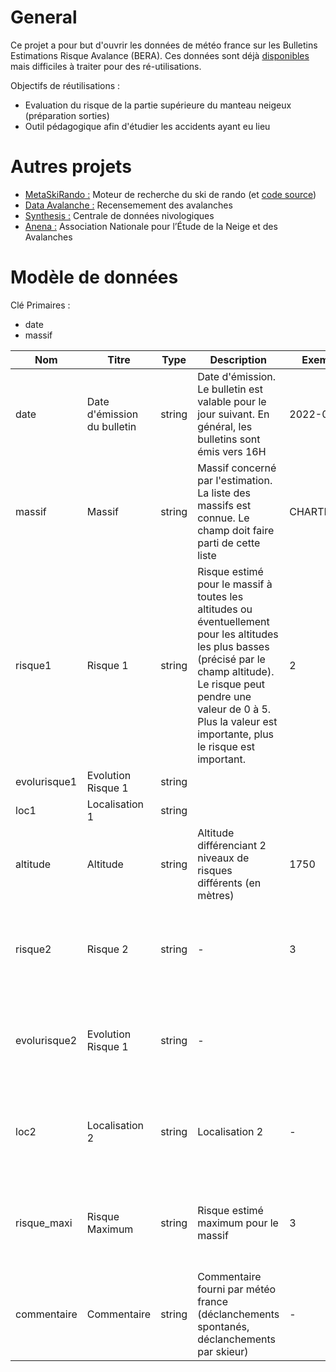 # General

Ce projet a pour but d'ouvrir les données de météo france sur les Bulletins Estimations Risque Avalance (BERA).
Ces données sont déjà [disponibles](https://donneespubliques.meteofrance.fr/?fond=produit&id_produit=265&id_rubrique=50) mais difficiles à traiter pour des ré-utilisations.

Objectifs de réutilisations :
  - Evaluation du risque de la partie supérieure du manteau neigeux (préparation sorties)
  - Outil pédagogique afin d'étudier les accidents ayant eu lieu

# Autres projets
- [MetaSkiRando :](https://www.metaskirando.ovh/Nivo.php) Moteur de recherche du ski de rando (et [code source](https://github.com/c2corg/metaskirando))
- [Data Avalanche :](http://www.data-avalanche.org) Recensemement des avalanches
- [Synthesis :](http://www.data-avalanche.org/synthesis/) Centrale de données nivologiques
- [Anena :](https://www.anena.org/)  Association Nationale pour l’Étude de la Neige et des Avalanches

# Modèle de données
Clé Primaires :
- date
- massif

|Nom|Titre|Type|Description|Exemple|Propriétés|
|-|-|-|-|-|-|
|date|Date d'émission du bulletin|string|Date d'émission. Le bulletin est valable pour le jour suivant. En général, les bulletins sont émis vers 16H|2022-01-31|Valeur obligatoire|
|massif|Massif|string|Massif concerné par l'estimation. La liste des massifs est connue. Le champ doit faire parti de cette liste|CHARTREUSE|Valeur obligatoire|
|risque1|Risque 1|string|Risque estimé pour le massif à toutes les altitudes ou éventuellement pour les altitudes les plus basses (précisé par le champ altitude). Le risque peut pendre une valeur de 0 à 5. Plus la valeur est importante, plus le risque est important. |2|Valeur obligatoire|
|evolurisque1| Evolution Risque 1|string||||
|loc1|Localisation 1|string|||
|altitude|Altitude|string|Altitude différenciant 2 niveaux de risques différents (en mètres)|1750|Valeur optionnelle|
|risque2|Risque 2|string| - |3|Valeur optionnelle (sauf si le champ altitude n'est pas vide)|
|evolurisque2|Evolution Risque 1|string| -  ||Valeur optionnelle (sauf si le champ altitude n'est pas vide)|
|loc2|Localisation 2|string|Localisation 2| - | Valeur optionnelle (sauf si le champ altitude n'est pas vide)|
|risque_maxi|Risque Maximum|string|Risque estimé maximum pour le massif| 3 | Valeur optionnelle (sauf si le champ altitude n'est pas vide)|
|commentaire|Commentaire|string|Commentaire fourni par météo france (déclanchements spontanés, déclanchements par skieur)| - | Valeur optionnelle|
